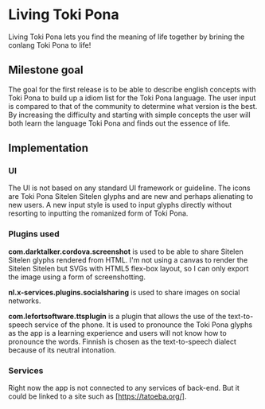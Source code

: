 # Living Toki Pona

Living Toki Pona lets you find the meaning of life together by brining the conlang Toki Pona to life!

## Milestone goal
The goal for the first release is to be able to describe english concepts with Toki Pona to build up a idiom list for the Toki Pona language. The user input is compared to that of the community to determine what version is the best. By increasing the difficulty and starting with simple concepts the user will both learn the language Toki Pona and finds out the essence of life.

## Implementation
### UI
The UI is not based on any standard UI framework or guideline. The icons are Toki Pona Sitelen Sitelen glyphs and are new and perhaps alienating to new users. A new input style is used to input glyphs directly without resorting to inputting the romanized form of Toki Pona.

### Plugins used
**com.darktalker.cordova.screenshot** is used to be able to share Sitelen Sitelen glyphs rendered from HTML. I'm not using a canvas to render the Sitelen Sitelen but SVGs with HTML5 flex-box layout, so I can only export the image using a form of screenshotting.

**nl.x-services.plugins.socialsharing** is used to share images on social networks.

**com.lefortsoftware.ttsplugin** is a plugin that allows the use of the text-to-speech service of the phone. It is used to pronounce the Toki Pona glyphs as the app is a learning experience and users will not know how to pronounce the words. Finnish is chosen as the text-to-speech dialect because of its neutral intonation.

### Services
Right now the app is not connected to any services of back-end. But it could be linked to a site such as [https://tatoeba.org/].
